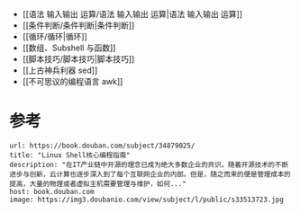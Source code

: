 - [[语法 输入输出 运算/语法 输入输出 运算|语法 输入输出 运算]]
- [[条件判断/条件判断|条件判断]]
- [[循环/循环|循环]]
- [[数组、Subshell 与函数]]
- [[脚本技巧/脚本技巧|脚本技巧]]
- [[上古神兵利器 sed]]
- [[不可思议的编程语言 awk]]
# 参考

```cardlink
url: https://book.douban.com/subject/34879025/
title: "Linux Shell核心编程指南"
description: "在IT产业链中开源的理念已成为绝大多数企业的共识。随着开源技术的不断进步与创新，云计算也逐步深入到了每个互联网企业的内部。但是，随之而来的便是管理成本的提高，大量的物理或者虚拟主机需要管理与维护，如何..."
host: book.douban.com
image: https://img3.doubanio.com/view/subject/l/public/s33513723.jpg
```
